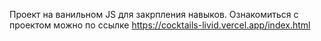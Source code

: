 Проект на ванильном JS для закрпления навыков. Ознакомиться с проектом можно по ссылке https://cocktails-livid.vercel.app/index.html
